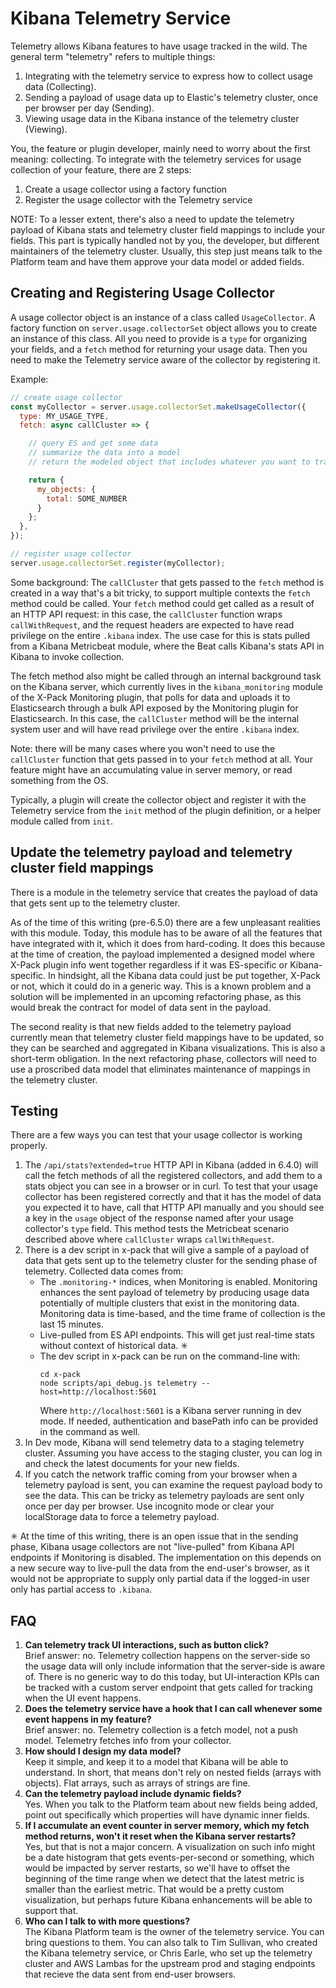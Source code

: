 # Kibana Telemetry Service

Telemetry allows Kibana features to have usage tracked in the wild. The general term "telemetry" refers to multiple things:

1. Integrating with the telemetry service to express how to collect usage data (Collecting).
2. Sending a payload of usage data up to Elastic's telemetry cluster, once per browser per day (Sending).
3. Viewing usage data in the Kibana instance of the telemetry cluster (Viewing).

You, the feature or plugin developer, mainly need to worry about the first meaning: collecting. To integrate with the telemetry services for usage collection of your feature, there are 2 steps:

1. Create a usage collector using a factory function
2. Register the usage collector with the Telemetry service

NOTE: To a lesser extent, there's also a need to update the telemetry payload of Kibana stats and telemetry cluster field mappings to include your fields. This part is typically handled not by you, the developer, but different maintainers of the telemetry cluster. Usually, this step just means talk to the Platform team and have them approve your data model or added fields.

## Creating and Registering Usage Collector

A usage collector object is an instance of a class called `UsageCollector`. A factory function on `server.usage.collectorSet` object allows you to create an instance of this class. All you need to provide is a `type` for organizing your fields, and a `fetch` method for returning your usage data. Then you need to make the Telemetry service aware of the collector by registering it.

Example:

```js
// create usage collector
const myCollector = server.usage.collectorSet.makeUsageCollector({
  type: MY_USAGE_TYPE,
  fetch: async callCluster => {

    // query ES and get some data
    // summarize the data into a model
    // return the modeled object that includes whatever you want to track

    return {
      my_objects: {
        total: SOME_NUMBER
      }
    };
  },
});

// register usage collector
server.usage.collectorSet.register(myCollector);
```

Some background: The `callCluster` that gets passed to the `fetch` method is created in a way that's a bit tricky, to support multiple contexts the `fetch` method could be called. Your `fetch` method could get called as a result of an HTTP API request: in this case, the `callCluster` function wraps `callWithRequest`, and the request headers are expected to have read privilege on the entire `.kibana` index. The use case for this is stats pulled from a Kibana Metricbeat module, where the Beat calls Kibana's stats API in Kibana to invoke collection.

The fetch method also might be called through an internal background task on the Kibana server, which currently lives in the `kibana_monitoring` module of the X-Pack Monitoring plugin, that polls for data and uploads it to Elasticsearch through a bulk API exposed by the Monitoring plugin for Elasticsearch. In this case, the `callCluster` method will be the internal system user and will have read privilege over the entire `.kibana` index.

Note: there will be many cases where you won't need to use the `callCluster` function that gets passed in to your `fetch` method at all. Your feature might have an accumulating value in server memory, or read something from the OS.


Typically, a plugin will create the collector object and register it with the Telemetry service from the `init` method of the plugin definition, or a helper module called from `init`.

## Update the telemetry payload and telemetry cluster field mappings

There is a module in the telemetry service that creates the payload of data that gets sent up to the telemetry cluster. 

As of the time of this writing (pre-6.5.0) there are a few unpleasant realities with this module. Today, this module has to be aware of all the features that have integrated with it, which it does from hard-coding. It does this because at the time of creation, the payload implemented a designed model where X-Pack plugin info went together regardless if it was ES-specific or Kibana-specific. In hindsight, all the Kibana data could just be put together, X-Pack or not, which it could do in a generic way. This is a known problem and a solution will be implemented in an upcoming refactoring phase, as this would break the contract for model of data sent in the payload.

The second reality is that new fields added to the telemetry payload currently mean that telemetry cluster field mappings have to be updated, so they can be searched and aggregated in Kibana visualizations. This is also a short-term obligation. In the next refactoring phase, collectors will need to use a proscribed data model that eliminates maintenance of mappings in the telemetry cluster.

## Testing

There are a few ways you can test that your usage collector is working properly.

1. The `/api/stats?extended=true` HTTP API in Kibana (added in 6.4.0) will call the fetch methods of all the registered collectors, and add them to a stats object you can see in a browser or in curl. To test that your usage collector has been registered correctly and that it has the model of data you expected it to have, call that HTTP API manually and you should see a key in the `usage` object of the response named after your usage collector's `type` field. This method tests the Metricbeat scenario described above where `callCluster` wraps `callWithRequest`.
2. There is a dev script in x-pack that will give a sample of a payload of data that gets sent up to the telemetry cluster for the sending phase of telemetry. Collected data comes from:
    - The `.monitoring-*` indices, when Monitoring is enabled. Monitoring enhances the sent payload of telemetry by producing usage data potentially of multiple clusters that exist in the monitoring data. Monitoring data is time-based, and the time frame of collection is the last 15 minutes.
    - Live-pulled from ES API endpoints. This will get just real-time stats without context of historical data. ✳
    - The dev script in x-pack can be run on the command-line with:
      ```
      cd x-pack
      node scripts/api_debug.js telemetry --host=http://localhost:5601
      ```
      Where `http://localhost:5601` is a Kibana server running in dev mode. If needed, authentication and basePath info can be provided in the command as well.
3. In Dev mode, Kibana will send telemetry data to a staging telemetry cluster. Assuming you have access to the staging cluster, you can log in and check the latest documents for your new fields.
4. If you catch the network traffic coming from your browser when a telemetry payload is sent, you can examine the request payload body to see the data. This can be tricky as telemetry payloads are sent only once per day per browser. Use incognito mode or clear your localStorage data to force a telemetry payload.

✳ At the time of this writing, there is an open issue that in the sending phase, Kibana usage collectors are not "live-pulled" from Kibana API endpoints if Monitoring is disabled. The implementation on this depends on a new secure way to live-pull the data from the end-user's browser, as it would not be appropriate to supply only partial data if the logged-in user only has partial access to `.kibana`.

## FAQ

1. **Can telemetry track UI interactions, such as button click?**  
   Brief answer: no. Telemetry collection happens on the server-side so the usage data will only include information that the server-side is aware of. There is no generic way to do this today, but UI-interaction KPIs can be tracked with a custom server endpoint that gets called for tracking when the UI event happens.
2. **Does the telemetry service have a hook that I can call whenever some event happens in my feature?**  
   Brief answer: no. Telemetry collection is a fetch model, not a push model. Telemetry fetches info from your collector.
3. **How should I design my data model?**  
   Keep it simple, and keep it to a model that Kibana will be able to understand. In short, that means don't rely on nested fields (arrays with objects). Flat arrays, such as arrays of strings are fine.
4. **Can the telemetry payload include dynamic fields?**  
   Yes. When you talk to the Platform team about new fields being added, point out specifically which properties will have dynamic inner fields.
5. **If I accumulate an event counter in server memory, which my fetch method returns, won't it reset when the Kibana server restarts?**  
   Yes, but that is not a major concern. A visualization on such info might be a date histogram that gets events-per-second or something, which would be impacted by server restarts, so we'll have to offset the beginning of the time range when we detect that the latest metric is smaller than the earliest metric. That would be a pretty custom visualization, but perhaps future Kibana enhancements will be able to support that.
6. **Who can I talk to with more questions?**  
   The Kibana Platform team is the owner of the telemetry service. You can bring questions to them. You can also talk to Tim Sullivan, who created the Kibana telemetry service, or Chris Earle, who set up the telemetry cluster and AWS Lambas for the upstream prod and staging endpoints that recieve the data sent from end-user browsers.
